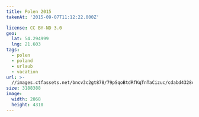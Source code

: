 ```yaml
---
title: Polen 2015
takenAt: '2015-09-07T11:12:22.000Z'

license: CC BY-ND 3.0
geo:
  lat: 54.294999
  lng: 21.603
tags:
  - polen
  - poland
  - urlaub
  - vacation
url: >-
  //images.ctfassets.net/bncv3c2gt878/79pSqoBtdRfKqTnTaCizuc/cdabd4328c134ef8c21ceb3d5cdbe1bb/polen-2015_25324840074_o
size: 3188388
image:
  width: 2868
  height: 4310
---
```

